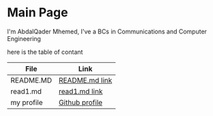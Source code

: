 # Main Page

I'm AbdalQader Mhemed, I've a BCs in Communications and Computer Engineering 

here is the table of contant

| File          | Link|
| ----------| ----------------------------------------------------------------------------|
| README.MD | [README.md link](https://otator.github.io/reading-notes/)                   |
| read1.md  | [read1.md link]()|https://github.com/otator/reading-notes/read1.md          |
| my profile| [Github profile](https://github.com/otator)                                 |
